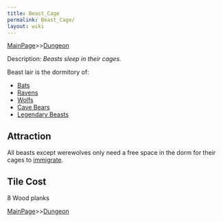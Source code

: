 ```yaml
---
title: Beast_Cage
permalink: Beast_Cage/
layout: wiki
---
```


[MainPage](/keeperrl_wiki/ "wikilink")>>[Dungeon](/keeperrl_wiki/Dungeon "wikilink")

Description: *Beasts sleep in their cages.*

Beast lair is the dormitory of:

-   [Bats](/keeperrl_wiki/Bat "wikilink")
-   [Ravens](/keeperrl_wiki/Raven "wikilink")
-   [Wolfs](/keeperrl_wiki/Wolf "wikilink")
-   [Cave Bears](/keeperrl_wiki/Cave_Bear "wikilink")
-   [Legendary Beasts](/keeperrl_wiki/Legendary_Beast "wikilink")

Attraction
----------

All beasts except werewolves only need a free space in the dorm for
their cages to [immigrate](/keeperrl_wiki/Immigration "wikilink").

Tile Cost
---------

8 Wood planks

[MainPage](/keeperrl_wiki/ "wikilink")>>[Dungeon](/keeperrl_wiki/Dungeon "wikilink")

